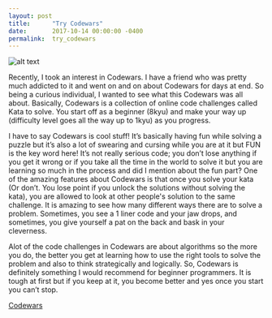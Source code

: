 ```yaml
---
layout: post
title:      "Try Codewars"
date:       2017-10-14 00:00:00 -0400
permalink:  try_codewars
---
```


![alt text](https://i.imgur.com/4egG06rl.png)



Recently, I took an interest in Codewars. I have a friend who was pretty much addicted to it and went on and on about Codewars for days at end. So being a curious individual, I wanted to see what this Codewars was all about. Basically, Codewars is a collection of online code challenges called Kata to solve. You start off as a beginner (8kyu) and make your way up (difficulty level goes all the way up to 1kyu) as you progress.

I have to say Codewars is cool stuff! It’s basically having fun while solving a puzzle but it’s also a lot of swearing and cursing while you are at it but FUN is the key word here! It’s not really serious code; you don’t lose anything if you get it wrong or if you take all the time in the world to solve it but you are learning so much in the process and did I mention about the fun part? One of the amazing features about Codewars is that once you solve your kata (Or don’t. You lose point if you unlock the solutions without solving the kata), you are allowed to look at other people's solution to the same challenge. It is amazing to see how many different ways there are to solve a problem. Sometimes, you see a 1 liner code and your jaw drops, and sometimes, you give yourself a pat on the back and bask in your cleverness.

Alot of the code challenges in Codewars are about algorithms so the more you do, the better you get at learning how to use the right tools to solve the problem and also to think strategically and logically. So, Codewars is definitely something I would recommend for beginner programmers. It is tough at first but if you keep at it, you become better and yes once you start you can’t stop. 


[Codewars](https://www.codewars.com)
